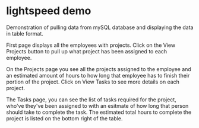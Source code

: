 # lightspeed demo

Demonstration of pulling data from mySQL database and displaying the data in table format.

First page displays all the employees with projects. Click on the View Projects button to pull up what project has been assigned to each employee.

On the Projects page you see all the projects assigned to the employee and an estimated amount of hours to how long that employee has to finish their portion of the project. Click on View Tasks to see more details on each project.

The Tasks page, you can see the list of tasks required for the project, who've they've been assigned to with an esitmate of how long that person should take to complete the task. The estimated total hours to complete the project is listed on the bottom right of the table.